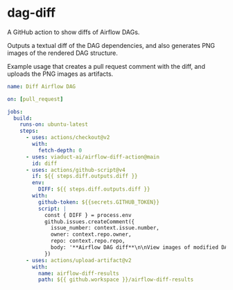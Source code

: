 # dag-diff
A GitHub action to show diffs of Airflow DAGs.

Outputs a textual diff of the DAG dependencies, and also generates PNG images of the rendered DAG structure.

Example usage that creates a pull request comment with the diff, and uploads the PNG images as artifacts.

```yaml
name: Diff Airflow DAG

on: [pull_request]

jobs:
  build:
    runs-on: ubuntu-latest
    steps:
      - uses: actions/checkout@v2
        with:
          fetch-depth: 0
      - uses: viaduct-ai/airflow-diff-action@main
        id: diff
      - uses: actions/github-script@v4
        if: ${{ steps.diff.outputs.diff }}
        env:
          DIFF: ${{ steps.diff.outputs.diff }}
        with:
          github-token: ${{secrets.GITHUB_TOKEN}}
          script: |
            const { DIFF } = process.env
            github.issues.createComment({
              issue_number: context.issue.number,
              owner: context.repo.owner,
              repo: context.repo.repo,
              body: '**Airflow DAG diff**\n\nView images of modified DAGs in the GitHub Action.\n\n'+DIFF,
            })
      - uses: actions/upload-artifact@v2
        with:
          name: airflow-diff-results
          path: ${{ github.workspace }}/airflow-diff-results
```
